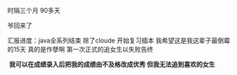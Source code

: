 时隔三个月 90多天

爷回来了 

汇报进度：java全系列结束 除了cloude 
					开始复习插本 我希望这是我这辈子最倒霉的15天 真的是作孽啊
					第一次正式的追女生以失败告终 

​				**我可以在成绩录入后把我的成绩由不及格改成优秀 但我无法追到喜欢的女生**